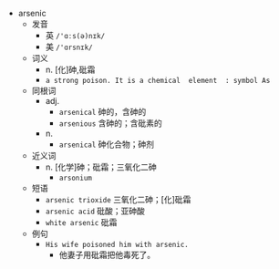 - arsenic
  - 发音
    - 英 `/'ɑːs(ə)nɪk/`
    - 美 `/'ɑrsnɪk/`
  - 词义
    - n. [化]砷,砒霜
    - `a strong poison. It is a chemical  element  : symbol As`
  - 同根词
    - adj.
      - `arsenical` 砷的，含砷的
      - `arsenious` 含砷的；含砒素的
    - n.
      - `arsenical` 砷化合物；砷剂
  - 近义词
    - n. [化学]砷；砒霜；三氧化二砷
      - `arsonium`
  - 短语
    - `arsenic trioxide` 三氧化二砷；[化]砒霜 
    - `arsenic acid` 砒酸；亚砷酸 
    - `white arsenic` 砒霜 
  - 例句
    - `His wife poisoned him with arsenic.`
      - 他妻子用砒霜把他毒死了。

